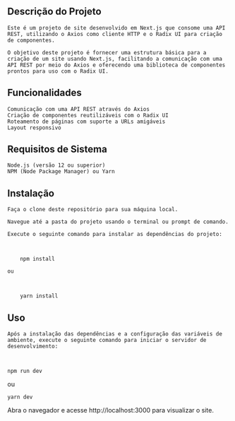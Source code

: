 ## Descrição do Projeto

    Este é um projeto de site desenvolvido em Next.js que consome uma API REST, utilizando o Axios como cliente HTTP e o Radix UI para criação de componentes.

    O objetivo deste projeto é fornecer uma estrutura básica para a criação de um site usando Next.js, facilitando a comunicação com uma API REST por meio do Axios e oferecendo uma biblioteca de componentes prontos para uso com o Radix UI.
## Funcionalidades

    Comunicação com uma API REST através do Axios
    Criação de componentes reutilizáveis com o Radix UI
    Roteamento de páginas com suporte a URLs amigáveis
    Layout responsivo
## Requisitos de Sistema

    Node.js (versão 12 ou superior)
    NPM (Node Package Manager) ou Yarn

## Instalação

    Faça o clone deste repositório para sua máquina local.

    Navegue até a pasta do projeto usando o terminal ou prompt de comando.

    Execute o seguinte comando para instalar as dependências do projeto:

    

        npm install

    ou

    

        yarn install

## Uso

    Após a instalação das dependências e a configuração das variáveis de ambiente, execute o seguinte comando para iniciar o servidor de desenvolvimento:



    npm run dev

ou



    yarn dev

Abra o navegador e acesse http://localhost:3000 para visualizar o site.
